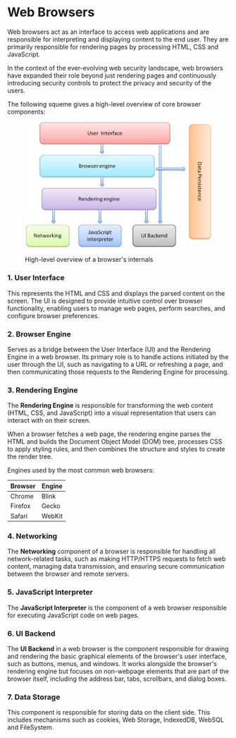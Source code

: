 # Web Browsers

Web browsers act as an interface to access web applications and are responsible for interpreting and displaying content to the end user. They are primarily responsible for rendering pages by processing HTML, CSS and JavaScript.

In the context of the ever-evolving web security landscape, web browsers have expanded their role beyond just rendering pages and continuously introducing security controls to protect the privacy and security of the users.

The following squeme gives a high-level overview of core browser components:

<figure><img src="../../.gitbook/assets/image (1) (1).png" alt=""><figcaption><p>High-level overview of a browser's internals</p></figcaption></figure>

### 1. User Interface

This represents the HTML and CSS and displays the parsed content on the screen. The UI is designed to provide intuitive control over browser functionality, enabling users to manage web pages, perform searches, and configure browser preferences.

### 2. Browser Engine

Serves as a bridge between the User Interface (UI) and the Rendering Engine in a web browser. Its primary role is to handle actions initiated by the user through the UI, such as navigating to a URL or refreshing a page, and then communicating those requests to the Rendering Engine for processing.

### 3. Rendering Engine

The **Rendering Engine** is responsible for transforming the web content (HTML, CSS, and JavaScript) into a visual representation that users can interact with on their screen.&#x20;

When a browser fetches a web page, the rendering engine parses the HTML and builds the Document Object Model (DOM) tree, processes CSS to apply styling rules, and then combines the structure and styles to create the render tree.

Engines used by the most common web browsers:

| Browser | Engine |
| ------- | ------ |
| Chrome  | Blink  |
| Firefox | Gecko  |
| Safari  | WebKit |

### 4. Networking

The **Networking** component of a browser is responsible for handling all network-related tasks, such as making HTTP/HTTPS requests to fetch web content, managing data transmission, and ensuring secure communication between the browser and remote servers.

### 5. JavaScript Interpreter

The **JavaScript Interpreter** is the component of a web browser responsible for executing JavaScript code on web pages.

### 6. UI Backend

The **UI Backend** in a web browser is the component responsible for drawing and rendering the basic graphical elements of the browser's user interface, such as buttons, menus, and windows. It works alongside the browser's rendering engine but focuses on non-webpage elements that are part of the browser itself, including the address bar, tabs, scrollbars, and dialog boxes.

### 7. Data Storage

This component is responsible for storing data on the client side. This includes mechanisms such as cookies, Web Storage, IndexedDB, WebSQL and FileSystem.

